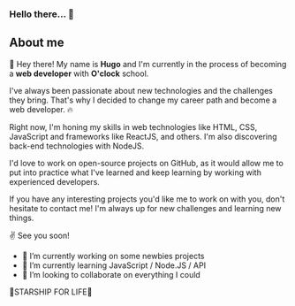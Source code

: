 ### Hello there... 👋

## About me

:metal: Hey there! My name is **Hugo** and I'm currently in the process of becoming a **web developer** with **O'clock** school.

I've always been passionate about new technologies and the challenges they bring. That's why I decided to change my career path and become a web developer. 🔥

Right now, I'm honing my skills in web technologies like HTML, CSS, JavaScript and frameworks like ReactJS, and others. I'm also discovering back-end technologies with NodeJS.

I'd love to work on open-source projects on GitHub, as it would allow me to put into practice what I've learned and keep learning by working with experienced developers.

If you have any interesting projects you'd like me to work on with you, don't hesitate to contact me! I'm always up for new challenges and learning new things.

:v: See you soon!

- 🔭 I’m currently working on some newbies projects
- 🌱 I’m currently learning JavaScript / Node.JS / API
- 👯 I’m looking to collaborate on everything I could 

🚀STARSHIP FOR LIFE🌠

